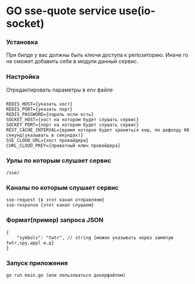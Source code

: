 # GO sse-quote service use(io-socket)
### Установка
При билде у вас должны быть ключи доступа к репозиторию. Иначе го не сможет добавить себе в модули данный сервис.

### Настройка
Отредактировать параметры в env файле
###
    REDIS_HOST={указать хост}
    REDIS_PORT={указать порт}
    REDIS_PASSWORD={пароль если есть}
    SOCKET_HOST={хост на котором будет слушать сервис}
    SOCKET_PORT={порт на котором будет слушать сервис}
    REST_CACHE_INTERVAL={время которое будет храниться кеш, по дефолду 60 секунд(указывать в секундах)}
    SSE_CLOUD_URL={хост провайдера}
    CURL_CLOUD_PKEY={приватный ключ провайдера}
    
### Урлы по которым слушает сервис
    /sse/
### Каналы по которым слушает сервис
    sse-request {в этот канал отправляем}
    sse-response {этот канал слушаем}
### Формат(пример) запроса JSON
    {
        "symbols": "twtr", // string {можно указывать через замяпую twtr,spy,appl и.д}
    }
### Запуск приложения
    go run main.go (или пользоваться докерфайлом)
    